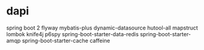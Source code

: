 # dapi

spring boot 2
flyway
mybatis-plus
dynamic-datasource
hutool-all
mapstruct
lombok
knife4j
p6spy
spring-boot-starter-data-redis
spring-boot-starter-amqp
spring-boot-starter-cache
caffeine
